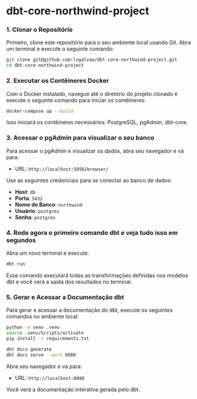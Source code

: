 # dbt-core-northwind-project

### 1. Clonar o Repositório
Primeiro, clone este repositório para o seu ambiente local usando Git. Abra um terminal e execute o seguinte comando:
```sh
git clone git@github.com:lvgalvao/dbt-core-northwind-project.git
cd dbt-core-northwind-project
```

### 2. Executar os Contêineres Docker
Com o Docker instalado, navegue até o diretório do projeto clonado e execute o seguinte comando para iniciar os contêineres:
```sh
docker-compose up --build
```
Isso iniciará os contêineres necessários: PostgreSQL, pgAdmin, dbt-core.

### 3. Acessar o pgAdmin para visualizar o seu banco
Para acessar o pgAdmin e visualizar os dados, abra seu navegador e vá para:
- URL: `http://localhost:5050/browser/`

Use as seguintes credenciais para se conectar ao banco de dados:
- **Host**: `db`
- **Porta**: `5432`
- **Nome do Banco**: `northwind`
- **Usuário**: `postgres`
- **Senha**: `postgres`

### 4. Rode agora o primeiro comando dbt e veja tudo isso em segundos 
Abra um novo terminal e execute:
```sh
dbt run
```

Esse comando executará todas as transformações definidas nos modelos dbt e você verá a saída dos resultados no terminal.

### 5. Gerar e Acessar a Documentação dbt
Para gerar e acessar a documentação do dbt, execute os seguintes comandos no ambiente local:
```bash
python -m venv .venv
source .venv/Scripts/activate
pip install -r requirements.txt 
```

```sh
dbt docs generate
dbt docs serve --port 8080
```

Abra seu navegador e vá para:
- URL: `http://localhost:8080`

Você verá a documentação interativa gerada pelo dbt.